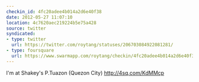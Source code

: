 ```yaml
---
checkin_id: 4fc20adee4b014a2d6e40f38
date: 2012-05-27 11:07:10
location: 4c7620aec219224b5e75a428
source: twitter
syndicated:
- type: twitter
  url: https://twitter.com/roytang/statuses/206703084922081281/
- type: foursquare
  url: https://www.swarmapp.com/roytang/checkin/4fc20adee4b014a2d6e40f38
---
```


I'm at Shakey's P.Tuazon (Quezon City) http://4sq.com/KdMMcp